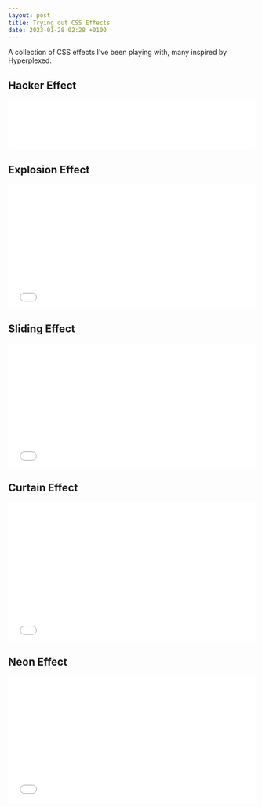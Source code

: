 ```yaml
---
layout: post
title: Trying out CSS Effects
date: 2023-01-28 02:28 +0100
---
```


A collection of CSS effects I've been playing with, many inspired by Hyperplexed.

## Hacker Effect

<iframe
    src="{% link effects/hacker.html %}"
    style="width:100%; aspect-ratio: 5;"
    frameborder="0"
    scrolling="no"
></iframe>

## Explosion Effect

<iframe
    src="{% link effects/explosion.html %}"
    style="width: 100%; aspect-ratio: 2;"
    frameborder="0"
    scrolling="no"
></iframe>

## Sliding Effect

<iframe
    src="{% link effects/sliding.html %}"
    style="width: 100%; aspect-ratio: 2;"
    frameborder="0"
    scrolling="no"
></iframe>

## Curtain Effect

<iframe
    src="{% link effects/curtain.html %}"
    style="width: 100%; aspect-ratio: 16/9;"
    frameborder="0"
    scrolling="no"
></iframe>

## Neon Effect

<iframe
    src="{% link effects/neon.html %}"
    style="width: 100%; aspect-ratio: 2;"
    frameborder="0"
    scrolling="no"
></iframe>